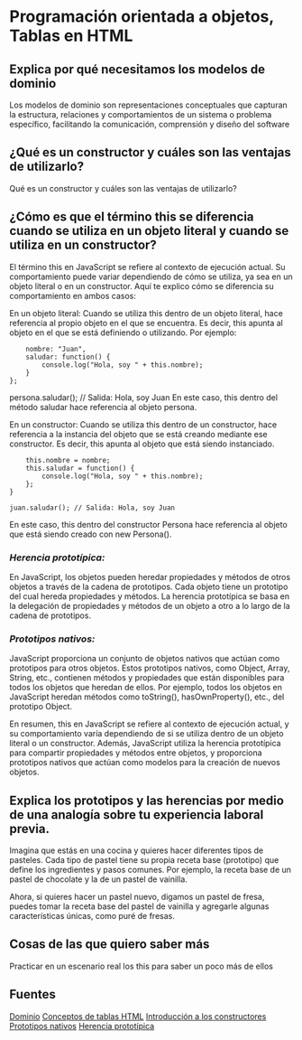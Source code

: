 # Programación orientada a objetos, Tablas en HTML

## **Explica por qué necesitamos los modelos de dominio**

Los modelos de dominio son representaciones conceptuales que capturan la estructura, relaciones y comportamientos de un sistema o problema específico, facilitando la comunicación, comprensión y diseño del software

## **¿Qué es un constructor y cuáles son las ventajas de utilizarlo?**

Qué es un constructor y cuáles son las ventajas de utilizarlo?

## **¿Cómo es que el término this se diferencia cuando se utiliza en un objeto literal y cuando se utiliza en un constructor?**

El término this en JavaScript se refiere al contexto de ejecución actual. Su comportamiento puede variar dependiendo de cómo se utiliza, ya sea en un objeto literal o en un constructor. Aquí te explico cómo se diferencia su comportamiento en ambos casos:

En un objeto literal:
Cuando se utiliza this dentro de un objeto literal, hace referencia al propio objeto en el que se encuentra. Es decir, this apunta al objeto en el que se está definiendo o utilizando.
Por ejemplo:

```const persona = {
    nombre: "Juan",
    saludar: function() {
        console.log("Hola, soy " + this.nombre);
    }
};
```

persona.saludar(); // Salida: Hola, soy Juan
En este caso, this dentro del método saludar hace referencia al objeto persona.

En un constructor:
Cuando se utiliza this dentro de un constructor, hace referencia a la instancia del objeto que se está creando mediante ese constructor. Es decir, this apunta al objeto que está siendo instanciado.

```function Persona(nombre) {
    this.nombre = nombre;
    this.saludar = function() {
        console.log("Hola, soy " + this.nombre);
    };
}
```

```const juan = new Persona("Juan");
juan.saludar(); // Salida: Hola, soy Juan
```

En este caso, this dentro del constructor Persona hace referencia al objeto que está siendo creado con new Persona().

### *Herencia prototípica:*

En JavaScript, los objetos pueden heredar propiedades y métodos de otros objetos a través de la cadena de prototipos. Cada objeto tiene un prototipo del cual hereda propiedades y métodos. La herencia prototípica se basa en la delegación de propiedades y métodos de un objeto a otro a lo largo de la cadena de prototipos.

### *Prototipos nativos:*

 JavaScript proporciona un conjunto de objetos nativos que actúan como prototipos para otros objetos. Estos prototipos nativos, como Object, Array, String, etc., contienen métodos y propiedades que están disponibles para todos los objetos que heredan de ellos. Por ejemplo, todos los objetos en JavaScript heredan métodos como toString(), hasOwnProperty(), etc., del prototipo Object.

En resumen, this en JavaScript se refiere al contexto de ejecución actual, y su comportamiento varía dependiendo de si se utiliza dentro de un objeto literal o un constructor. Además, JavaScript utiliza la herencia prototípica para compartir propiedades y métodos entre objetos, y proporciona prototipos nativos que actúan como modelos para la creación de nuevos objetos.

## **Explica los prototipos y las herencias por medio de una analogía sobre tu experiencia laboral previa.**

Imagina que estás en una cocina y quieres hacer diferentes tipos de pasteles. Cada tipo de pastel tiene su propia receta base (prototipo) que define los ingredientes y pasos comunes. Por ejemplo, la receta base de un pastel de chocolate y la de un pastel de vainilla.

Ahora, si quieres hacer un pastel nuevo, digamos un pastel de fresa, puedes tomar la receta base del pastel de vainilla y agregarle algunas características únicas, como puré de fresas.

## Cosas de las que quiero saber más

Practicar en un escenario real los this para saber un poco más de ellos

## Fuentes

[Dominio](https://github.com/codefellows/domain_modeling#domain-modeling)
[Conceptos de tablas HTML](https://developer.mozilla.org/es/docs/Learn/HTML/Tables/Basics)
[Introducción a los constructores](https://developer.mozilla.org/es/docs/Learn/JavaScript/Objects/Basics#introducing_constructors)
[Prototipos nativos](https://es.javascript.info/native-prototypes)
[Herencia prototípica](https://es.javascript.info/prototype-inheritance)
